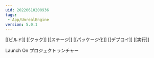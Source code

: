 ```yaml
---
uid: 20220610200936
tags:
 - App/UnrealEngine
version: 5.0.1
---
```


[[ビルド]]
[[クック]]
[[ステージ]]
[[パッケージ化]]
[[デプロイ]]
[[実行]]

Launch On
プロジェクトランチャー
